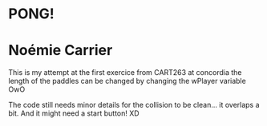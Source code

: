 # PONG!
# Noémie Carrier

This is my attempt at the first exercice from CART263 at concordia
the length of the paddles can be changed by changing the wPlayer variable OwO

The code still needs minor details for the collision to be clean... it overlaps a bit.
And it might need a start button! XD
